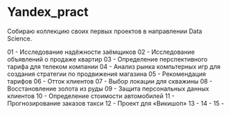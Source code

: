 # Yandex_pract
Собираю коллекцию своих первых проектов в направлении Data Science.

01 - Исследование надёжности заёмщиков
02 - Исследование объявлений о продаже квартир
03 - Определение перспективного тарифа для телеком компании
04 - Анализ рынка компьтерных игр для создания стратегии по продвижения магазина
05 - Рекомендация тарифов
06 - Отток клиентов
07 - Выбор локации для скважины
08 - Восстановление золота из руды
09 - Защита персональных данных клиентов
10 - Определение стоимости автомобилей
11 - Прогнозирование заказов такси
12 - Проект для «Викишоп»
13 - 
14 - 
15 - 
